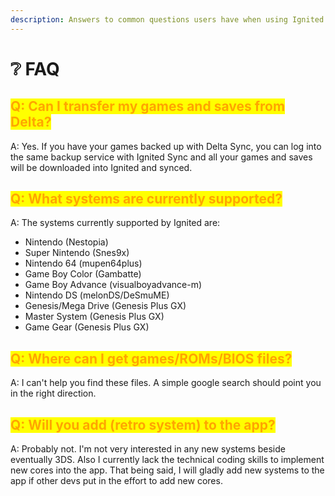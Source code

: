 ```yaml
---
description: Answers to common questions users have when using Ignited.
---
```


# ❔ FAQ

## <mark style="color:orange;">Q: Can I transfer my games and saves from Delta?</mark>

A: Yes. If you have your games backed up with Delta Sync, you can log into the same backup service with Ignited Sync and all your games and saves will be downloaded into Ignited and synced.

## <mark style="color:orange;">Q: What systems are currently supported?</mark>

A: The systems currently supported by Ignited are:

* Nintendo (Nestopia)
* Super Nintendo (Snes9x)
* Nintendo 64 (mupen64plus)
* Game Boy Color (Gambatte)
* Game Boy Advance (visualboyadvance-m)
* Nintendo DS (melonDS/DeSmuME)
* Genesis/Mega Drive (Genesis Plus GX)
* Master System (Genesis Plus GX)
* Game Gear (Genesis Plus GX)

## <mark style="color:orange;">Q: Where can I get games/ROMs/BIOS files?</mark>

A: I can't help you find these files. A simple google search should point you in the right direction.

## <mark style="color:orange;">Q: Will you add (retro system) to the app?</mark>

A: Probably not. I'm not very interested in any new systems beside eventually 3DS. Also I currently lack the technical coding skills to implement new cores into the app. That being said, I will gladly add new systems to the app if other devs put in the effort to add new cores.
